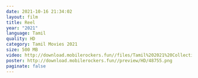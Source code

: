```yaml
---
date: 2021-10-16 21:34:02
layout: film
title: Reel
year: "2021"
language: Tamil
quality: HD
category: Tamil Movies 2021
size: 500 MB
video: http://download.mobilerockers.fun//files/Tamil%202021%20Collection/Reel%20(2021)/Reel%20(2021)%20Full%20Movies/Reel%20(2021)%20HDRip/Reel%20(2021)%20HDRip%20Single%20Part.mp4
poster: http://download.mobilerockers.fun//preview/HD/48755.png
paginate: false
---
```

